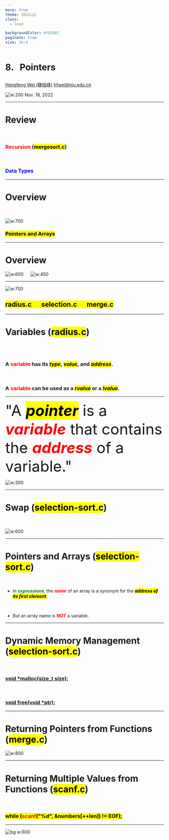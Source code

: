 ```yaml
---
marp: true
theme: 2022cpl
class:
  - lead

backgroundColor: #FED8B1
paginate: true
size: 16:9
---
```

# <p id = "small-caps">8. &nbsp; Pointers</p>

[Hengfeng Wei (魏恒峰)](https://hengxin.github.io/)
hfwei@nju.edu.cn

![w:200](figs/C.png)
Nov. 18, 2022

---
# Review
</br>

### <font color = red>Recursion</font> (<mark>mergesort.c</mark>)
<br>

### <font color = blue>Data Types</font>

---
# Overview
<br>

![w:700](figs/C-Pointers.png)

### <mark>Pointers and Arrays</mark>

---
# Overview

![w:600](figs/C%2B%2B-Pointers.png) &emsp; ![w:450](figs/Java-Pointers.jpg)

---
![w:700](figs/lets-code.jpeg)

## <mark>radius.c &emsp; selection.c &emsp; merge.c</mark>

---
# Variables (<mark>radius.c</mark>)
<br>
<br>

### A <font color = red>variable</font> has its <mark>*type*</mark>, <mark>*value*</mark>, and <mark>*address*</mark>.
<br>

### A <font color = red>variable</font> can be used as a <mark>*rvalue*</mark> or a <mark>*lvalue*</mark>.

---
<font size = 12>

"A <mark>***pointer***</mark> is a <font color = red>***variable***</font> that
contains the <font color = red>***address***</font> of a variable."
</font>

![w:300](figs/KR.jpg)

---
# Swap (<mark>selection-sort.c</mark>)
<br>

![w:600](figs/swap.jpeg)

---
# Pointers and Arrays (<mark>selection-sort.c</mark>)
<br>

* In <font color = green>***expressions***</font>, the <font color = red>***name***</font> of an array is a synonym for the <mark>***address of its first element***</mark>.
<br>

* But an array name is <font color = red>**NOT**</font> a variable.

---
# Dynamic Memory Management (<mark>selection-sort.c</mark>)
<br>

### [void *malloc(size_t size);](https://en.cppreference.com/w/c/memory/malloc)
<br>

### [void free(void *ptr);](https://en.cppreference.com/w/c/memory/free)

---
# Returning Pointers from Functions (<mark>merge.c</mark>)

![w:800](figs/merge-arrays.png)

---
# Returning Multiple Values from Functions (<mark>scanf.c</mark>)
<br>

### <mark>while (<font color = red>scanf</font>("%d", \&numbers[++len]) != EOF);
</mark>

---
![bg w:600](figs/see-you.jpeg)